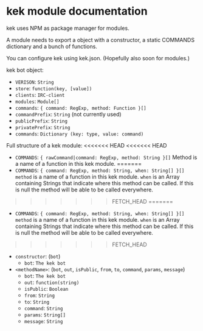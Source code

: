 kek module documentation
===

kek uses NPM as package manager for modules.

A module needs to export a object with a constructor, a static COMMANDS dictionary and a bunch of functions.

You can configure kek using kek.json. (Hopefully also soon for modules.)

kek bot object:
- `VERISON`: `String`
- `store`: `function(key, [value])`
- `clients`: `IRC-client`
- `modules`: `Module[]`
- `commands`: `{ command: RegExp, method: Function }[]`
- `commandPrefix`: `String` (not currently used)
- `publicPrefix`: `String`
- `privatePrefix`: `String`
- `commands`: `Dictionary (key: type, value: command)`

Full structure of a kek module:
<<<<<<< HEAD
<<<<<<< HEAD
- `COMMANDS`: `{ rawCommand|command: RegExp, method: String }[]` Method is a name of a function in this kek module.
=======
- `COMMANDS`: `{ command: RegExp, method: String, when: String[] }[]` `method` is a name of a function in this kek module. `when` is an Array containing Strings that indicate where this method can be called. If this is null the method will be able to be called everywhere.
>>>>>>> FETCH_HEAD
=======
- `COMMANDS`: `{ command: RegExp, method: String, when: String[] }[]` `method` is a name of a function in this kek module. `when` is an Array containing Strings that indicate where this method can be called. If this is null the method will be able to be called everywhere.
>>>>>>> FETCH_HEAD
- `constructor`: (`bot`)
	- `bot`: `The kek bot` 
- `<methodName>`: (`bot`, `out`, `isPublic`, `from`, `to`, `command`, `params`, `message`)
	- `bot`: `The kek bot`
	- `out`: `function(string)`
	- `isPublic`: `Boolean`
	- `from`: `String`
	- `to`: `String`
	- `command`: `String`
	- `params`: `String[]`
	- `message`: `String`

